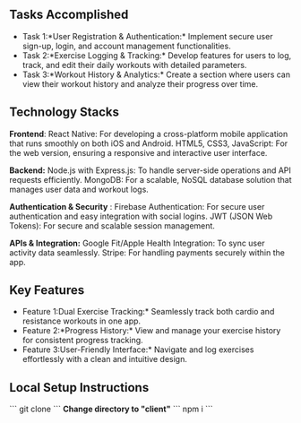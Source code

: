<h2>Tasks Accomplished</h2>
<ul>
  <li>
    Task 1:*User Registration & Authentication:* Implement secure user sign-up, login, and account management functionalities.
  </li>
  <li>
    Task 2:*Exercise Logging & Tracking:* Develop features for users to log, track, and edit their daily workouts with detailed parameters.
  </li>
  <li>
    Task 3:*Workout History & Analytics:* Create a section where users can view their workout history and analyze their progress over time.
  </li>
</ul>

<h2>Technology Stacks</h2>
<p><strong>Frontend</strong>:
React Native: For developing a cross-platform mobile application that runs smoothly on both iOS and Android.
HTML5, CSS3, JavaScript: For the web version, ensuring a responsive and interactive user interface.

<strong>Backend:</strong>
Node.js with Express.js: To handle server-side operations and API requests efficiently.
MongoDB: For a scalable, NoSQL database solution that manages user data and workout logs.

<strong>Authentication & Security</strong>  :
Firebase Authentication: For secure user authentication and easy integration with social logins.
JWT (JSON Web Tokens): For secure and scalable session management.

<strong>APIs & Integration:</strong>
Google Fit/Apple Health Integration: To sync user activity data seamlessly.
Stripe: For handling payments securely within the app.</p>

<h2>Key Features</h2>
<ul>
  <li>
    Feature 1:Dual Exercise Tracking:* Seamlessly track both cardio and resistance workouts in one app.
  </li>
  <li>
    Feature 2:*Progress History:* View and manage your exercise history for consistent progress tracking.
  </li>
  <li>
    Feature 3:User-Friendly Interface:* Navigate and log exercises effortlessly with a clean and intuitive design.
  </li>
</ul>

<h2>Local Setup Instructions</h2>
```
git clone 
```
<strong>Change directory to <span>"client"</span></strong>
```
npm i
```
